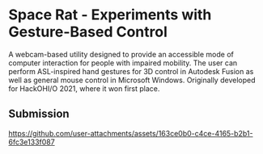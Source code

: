 Space Rat - Experiments with Gesture-Based Control
==================================================
A webcam-based utility designed to provide an accessible mode of computer interaction for people with impaired mobility. The user can perform ASL-inspired hand gestures for 3D control in Autodesk Fusion as well as general mouse control in Microsoft Windows. Originally developed for HackOHI/O 2021, where it won first place.

## Submission
https://github.com/user-attachments/assets/163ce0b0-c4ce-4165-b2b1-6fc3e133f087
